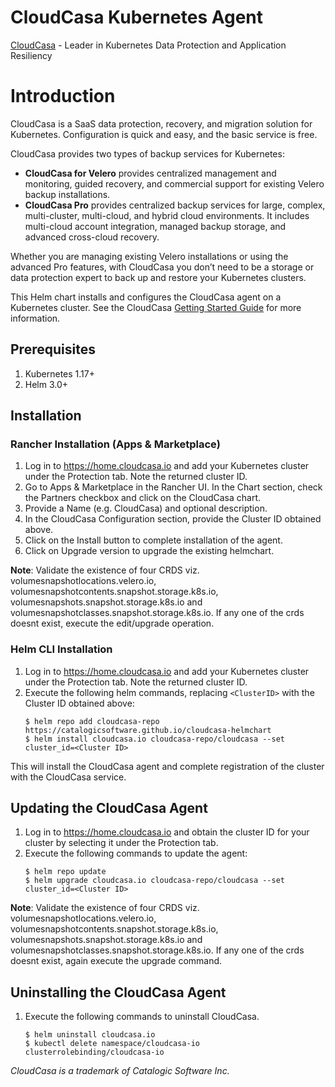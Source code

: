 # CloudCasa Kubernetes Agent

[CloudCasa](https://cloudcasa.io) - Leader in Kubernetes Data Protection and Application Resiliency

# Introduction

CloudCasa is a SaaS data protection, recovery, and migration solution for Kubernetes. Configuration is quick and easy, and the basic service is free. 

CloudCasa provides two types of backup services for Kubernetes: 
* **CloudCasa for Velero** provides centralized management and monitoring, guided recovery, and commercial support for existing Velero backup installations. 
* **CloudCasa Pro** provides centralized backup services for large, complex, multi-cluster, multi-cloud, and hybrid cloud environments. It includes multi-cloud account integration, managed backup storage, and advanced cross-cloud recovery. 

Whether you are managing existing Velero installations or using the advanced Pro features, with CloudCasa you don’t need to be a storage or data protection expert to back up and restore your Kubernetes clusters.  

This Helm chart installs and configures the CloudCasa agent on a Kubernetes cluster.
See the CloudCasa [Getting Started Guide](https://cloudcasa.io/get-started) for more information.

## Prerequisites

1. Kubernetes 1.17+
2. Helm 3.0+

## Installation

### Rancher Installation (Apps & Marketplace)

1. Log in to https://home.cloudcasa.io and add your Kubernetes cluster under the Protection tab. Note the returned cluster ID.
2. Go to Apps & Marketplace in the Rancher UI. In the Chart section, check the Partners checkbox and click on the CloudCasa chart.
3. Provide a Name (e.g. CloudCasa) and optional description.
4. In the CloudCasa Configuration section, provide the Cluster ID obtained above.
5. Click on the Install button to complete installation of the agent.
6. Click on Upgrade version to upgrade the existing helmchart. 
 
**Note**: Validate the existence of four CRDS viz. volumesnapshotlocations.velero.io, volumesnapshotcontents.snapshot.storage.k8s.io, volumesnapshots.snapshot.storage.k8s.io and volumesnapshotclasses.snapshot.storage.k8s.io. If any one of the crds doesnt exist, execute the edit/upgrade operation.

### Helm CLI Installation

1. Log in to https://home.cloudcasa.io and add your Kubernetes cluster under the Protection tab. Note the returned cluster ID.
2. Execute the following helm commands, replacing ```<ClusterID>``` with the Cluster ID obtained above:
    ```
    $ helm repo add cloudcasa-repo https://catalogicsoftware.github.io/cloudcasa-helmchart
    $ helm install cloudcasa.io cloudcasa-repo/cloudcasa --set cluster_id=<Cluster ID>
    ```
This will install the CloudCasa agent and complete registration of the cluster with the CloudCasa service.

## Updating the CloudCasa Agent
1. Log in to https://home.cloudcasa.io and obtain the cluster ID for your cluster by selecting it under the Protection tab.
2. Execute the following commands to update the agent:
    ```
    $ helm repo update
    $ helm upgrade cloudcasa.io cloudcasa-repo/cloudcasa --set cluster_id=<Cluster ID>
    ```

**Note**: Validate the existence of four CRDS viz. volumesnapshotlocations.velero.io, volumesnapshotcontents.snapshot.storage.k8s.io, volumesnapshots.snapshot.storage.k8s.io and volumesnapshotclasses.snapshot.storage.k8s.io. If any one of the crds doesnt exist, again execute the upgrade command.

## Uninstalling the CloudCasa Agent
1. Execute the following commands to uninstall CloudCasa.
    ```    
    $ helm uninstall cloudcasa.io
    $ kubectl delete namespace/cloudcasa-io clusterrolebinding/cloudcasa-io
    ```
*CloudCasa is a trademark of Catalogic Software Inc.*
